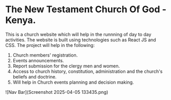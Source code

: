 # The New Testament Church Of God - Kenya.
This is a church website which will help in the runnning of day to day activities. The website is built using technologies such as React JS and CSS. The project will help in the following:
1. Church members' registration.
2. Events announcements.
3. Report submission for the clergy men and women.
4. Access to church history, constitution, administration and the church's beliefs and doctrine.
5. Will help in Church events planning and decision making.

![Nav Bar](Screenshot 2025-04-05 133435.png)
